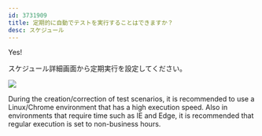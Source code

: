 ```yaml
---
id: 3731909
title: 定期的に自動でテストを実行することはできますか？
desc: スケジュール
---
```


Yes!

スケジュール詳細画面から定期実行を設定してください。

![](https://downloads.intercomcdn.com/i/o/192045797/f66e6c993846c272061759a4/%E3%82%B9%E3%82%AF%E3%83%AA%E3%83%BC%E3%83%B3%E3%82%B7%E3%83%A7%E3%83%83%E3%83%88+2020-03-13+3.51.13.png)

During the creation/correction of test scenarios, it is recommended to use a Linux/Chrome environment that has a high execution speed. Also in environments that require time such as IE and Edge, it is recommended that regular execution is set to non-business hours. <br>
